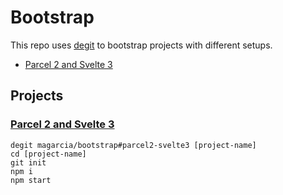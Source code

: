 # Bootstrap

This repo uses [degit](https://github.com/Rich-Harris/degit) to bootstrap projects with different setups.

* [Parcel 2 and Svelte 3](#-parcel-2-and-svelte-3--tree-parcel2-svelte3-)

## Projects
### [Parcel 2 and Svelte 3](../../tree/parcel2-svelte3)
```
degit magarcia/bootstrap#parcel2-svelte3 [project-name]
cd [project-name]
git init
npm i
npm start
```